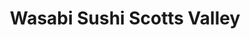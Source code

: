 ---
layout: place
title: "Wasabi Sushi Scotts Valley"
permalink: /california/scotts-valley/wasabi-sushi-scotts-valley.html
stateAbbr: CA
stateName: California
cityName: Scotts Valley
seo:
  name: "Wasabi Sushi Scotts Valley"
  type: Restaurant
  links: null
description: "Wasabi Sushi Scotts Valley serves delicious sushi in Scotts Valley, California. Try fresh Japanese dishes for a great dining experience. "
place_id: ChIJb3slnANBjoARCCZefFizCdg
photos:
  - name: >-
      places/ChIJb3slnANBjoARCCZefFizCdg/photos/AeeoHcImaizbWrR18S54TNadhgVVYWYcBpLB4Pwl8OdK9xCGlKlFw1AOT51l8JnYFMSHP4h3n8qzzOqOTxjL8ANpA-qG1ftCAV_bUr52s3MDHEDdH--zwiLjQryyBWXsfPB44C_O7yWhTxK49IwfYTMXlkYBqcIndO02yWE6JDwR6ehnIfLEYxo6SwscmxXI7nJAojxQg1qjTpjXN_TWGGy2enectnZER618_szSFfVuSkvLNOlZ1CH8UmlkBbBKJdnr806RXCj4xD6FIiWnyvHnKFRj8ZfRvf6HB-o3NhUUpnctZoNIfe-MuGiNrhLlZJMwmjwOht960L15WnwodhU9ISAMKu339HLiK-SgwVy9gP1ARhA6sX5xQYykpuvWEtMF1TnpHlNRX3RgPwrZDVuoTPyJnzDaNMPkCVXYTmz2EoPdRw
    widthPx: 4000
    heightPx: 2252
    authorAttributions:
      - displayName: Amir Ahmed Asif
        uri: https://maps.google.com/maps/contrib/117597793051200825990
        photoUri: >-
          https://lh3.googleusercontent.com/a-/ALV-UjVDD6LrYHpMQShFZTwm1zdKw01hDzWn_VvckpRf0adeiPr0f4rFow=s100-p-k-no-mo
    flagContentUri: >-
      https://www.google.com/local/imagery/report/?cb_client=maps_api_places.places_api&image_key=!1e10!2sCIHM0ogKEICAgIDTq43tIQ&hl=en-US
    googleMapsUri: >-
      https://www.google.com/maps/place//data=!3m4!1e2!3m2!1sCIHM0ogKEICAgIDTq43tIQ!2e10!4m2!3m1!1s0x808e41039c257b6f:0xd809b3587c5e2608
  - name: >-
      places/ChIJb3slnANBjoARCCZefFizCdg/photos/AeeoHcIi8LaeupHNhvloCFzg9yrG1CsWMN85oKwsrpQVPNK4Ed4HI5jz2_bXhJH2_3Ax153M3r1_4Dxt8iBINrrv6bukuhk--eBvxM1GuOwsl1FQbIO2LK9ixhc81nPepHpFCPA6W1B1NRnlq_KKt7MFIaV2cfLcdotJIESo5P9xww0yJHxOOSXHookJS22F8Yp2CCJtW63ZR54U0YzFyWzgdtltVLbC7ETBriBCyTZgP3y1hx44A3VfyY_kihr64h4Irqk58sIDv9rAl0v9R4fypwsRggqhuJwuaUtB7T9pgtMYLw
    widthPx: 720
    heightPx: 480
    authorAttributions:
      - displayName: Wasabi Sushi Scotts Valley
        uri: https://maps.google.com/maps/contrib/104586047751777066027
        photoUri: >-
          https://lh3.googleusercontent.com/a-/ALV-UjUyw4IihA2qxOpU9TQIK0u0VQFulv2Fb0rfYJ8Ipfc_KaM4noHu=s100-p-k-no-mo
    flagContentUri: >-
      https://www.google.com/local/imagery/report/?cb_client=maps_api_places.places_api&image_key=!1e10!2sAF1QipOtf3NcGdDwnOZ2GAZn36UdkHGdmZthK4njtbRK&hl=en-US
    googleMapsUri: >-
      https://www.google.com/maps/place//data=!3m4!1e2!3m2!1sAF1QipOtf3NcGdDwnOZ2GAZn36UdkHGdmZthK4njtbRK!2e10!4m2!3m1!1s0x808e41039c257b6f:0xd809b3587c5e2608
  - name: >-
      places/ChIJb3slnANBjoARCCZefFizCdg/photos/AeeoHcJEvU4iFmcn11ZYQbIENMjeb13sLCEsHD6Ic8ap7s1ovhT_iu0Ej1IfWtQ-_lcTMLnT6tEs69h00kQJWn5XaVo2Z6qyDA5VEd9b4bkID3N_Qs40qR5T0BmCCpmDwb5BSuj2wJwh7YMsIZAyBXJXSplRfjtWWHBSDlyNXChcb6vZhpU7V5GY311r0soj_BT5Bjw-VPJixtYqW5ZmH8lEyO8M5bpRoRX071xBa7ivC5ig0BkcIkwVeWdq7fu2Iguqf7vW5EOIj7cubXnu8R6twiuoKCYn6EuG0fWcmyfGFsl1uLd-XsBiqAoOHbJTAiFabQh_xG2AfDUKu6NybxJVgxH2Nq2nV_o7OsvEAS92WGEVFuq-SuDrl2HNH3xomV1kw0xagwv11zJRdx8E3kXCSuLPkt-w695HrbFERPcGeZLR6lAZ
    widthPx: 4032
    heightPx: 3024
    authorAttributions:
      - displayName: Peiming Zhang
        uri: https://maps.google.com/maps/contrib/103832957270909398005
        photoUri: >-
          https://lh3.googleusercontent.com/a-/ALV-UjU1bhvggQpAfWQhePS4Ls0luvb3I6zlnFxu3tOvEDMHuVtiRZ71zA=s100-p-k-no-mo
    flagContentUri: >-
      https://www.google.com/local/imagery/report/?cb_client=maps_api_places.places_api&image_key=!1e10!2sCIHM0ogKEICAgICHuNmVmwE&hl=en-US
    googleMapsUri: >-
      https://www.google.com/maps/place//data=!3m4!1e2!3m2!1sCIHM0ogKEICAgICHuNmVmwE!2e10!4m2!3m1!1s0x808e41039c257b6f:0xd809b3587c5e2608
  - name: >-
      places/ChIJb3slnANBjoARCCZefFizCdg/photos/AeeoHcI39uE178xmtiAE-oRHFXcEKjA1LPSO1_YUuWDITlOJxXXVFu2TvB2mSjWBfdd_t8TKgwfK-tJAefRoVBjVgnQe-K1CpT76qlWaS7innYfIgs9VsytJz1kpSLx-n1NAfCvM5d8hNe7nUsaWUeL9eFPkSeJtAnDrpEoxyK8LYqAzANCuxksYpJ8d3i_aq5I4FVLb57auZuRDIu4GpjNUOT3Kqd1XNuSG8ndP-K6Ly-9Q2lh_Boz6_bEPq9W_y6Gf2-JqBuEJUny5TrX7MMTOzL5Xb0PLxNFSro6grXLnunINK7QIZXt0jSK2-v965V4-PM_bCGVlCqjk0MlRtIh44mo2ZFfwfyPea0pU5YpxBrIBG56Wm-xbnfsLxDDA8YOvECKmfLdWDt1L5shwPQR-Kj6cJj6UYVx56hvUQESmfFveJw
    widthPx: 4032
    heightPx: 3024
    authorAttributions:
      - displayName: Eli Cadelina
        uri: https://maps.google.com/maps/contrib/101003276478187261827
        photoUri: >-
          https://lh3.googleusercontent.com/a-/ALV-UjVzsVh1s6aZYRAdsB6wweFt82KUpnxw38nNCvX5n5s00OSPAQZN=s100-p-k-no-mo
    flagContentUri: >-
      https://www.google.com/local/imagery/report/?cb_client=maps_api_places.places_api&image_key=!1e10!2sCIHM0ogKEICAgICx7vbHIg&hl=en-US
    googleMapsUri: >-
      https://www.google.com/maps/place//data=!3m4!1e2!3m2!1sCIHM0ogKEICAgICx7vbHIg!2e10!4m2!3m1!1s0x808e41039c257b6f:0xd809b3587c5e2608
  - name: >-
      places/ChIJb3slnANBjoARCCZefFizCdg/photos/AeeoHcITgncsOkxX3KtTZMLmhUosYmxv__jBy0wRnZ3PDAzWapHFHWxTaNDRMmm5mEKLeV2n_OeUofWP5-jcFmXh1HzLfbzsD36pRzuxFoqr1oAmQUT9Bjli7nizrVJJPK96wExFCj1jSpSbO19d-3FGlBaai93od-CsXCKuVlcStIiNJFrSmQ2ystiYp0QaULtxGdp5XrtWYwkm8KPGw8cLnuwSeiHYDDgs8CGbTyG4e5ZS9-9EN0_Uy6iV_yNZK8Pd5RdOlo_SRg4n5q9SMfS9F62UNi5WmOcTORY0wRg1FD5F31A2hvh7O-0US1g3U8AhfT5mvbTtTcdHWe6E0cdt8Aa-J27NViw0smXjNg_cFWRZCWB4hxCmpfxzHii22s_v0UFYXpzrDOEXmdvGbvllRgeQn7bdoSmNIGQmsb07KfBChZg
    widthPx: 4032
    heightPx: 3024
    authorAttributions:
      - displayName: christina howe
        uri: https://maps.google.com/maps/contrib/107509383548946440141
        photoUri: >-
          https://lh3.googleusercontent.com/a/ACg8ocJqMrRAWsIlODl6nfEoQ86BwcB_v-dBBSwR9B-CmRNMFPHiwg=s100-p-k-no-mo
    flagContentUri: >-
      https://www.google.com/local/imagery/report/?cb_client=maps_api_places.places_api&image_key=!1e10!2sCIHM0ogKEICAgIDFlZu5jAE&hl=en-US
    googleMapsUri: >-
      https://www.google.com/maps/place//data=!3m4!1e2!3m2!1sCIHM0ogKEICAgIDFlZu5jAE!2e10!4m2!3m1!1s0x808e41039c257b6f:0xd809b3587c5e2608
  - name: >-
      places/ChIJb3slnANBjoARCCZefFizCdg/photos/AeeoHcJD9T_ekGqXDBzmuxi-MaRlTDTueebgI5AXEoDImphgf9YSO5YwWGo7VZyW7vIUlLYtEWcuZFfbG6KMJSon49CCEGFKMyYSzNfIpC1ig6kHbvzrpjFNuukLcX7bVOPNLqBg-4iDNxlMi9irf3Z9iC0GGKUVDy3RDkuJd2EWSmFD6hUxCPIKHb0_8bquZ7Vt-uy3-b4bziRv9gREYdevUj2X9x9NRJniVAt4e7kBg_U8ueOqHY8MkpbWNStt27YFczHv499qXG_vp_FlLXLoSLu1gNFRh6RPCAV15gRDr0-2Y_BLhSdOpK6bLuDS3xE06gfKrAfeRy2mDYsWaLv_WkTbYp0cQmniYFOonm6QaUJu02vwEfrOF-YC1ccXrbhB9gIRdzlWzaw7lpHrXROj5nVkTXlbL-STWB-1k2j7j2jHSNQN
    widthPx: 2252
    heightPx: 4000
    authorAttributions:
      - displayName: Amir Ahmed Asif
        uri: https://maps.google.com/maps/contrib/117597793051200825990
        photoUri: >-
          https://lh3.googleusercontent.com/a-/ALV-UjVDD6LrYHpMQShFZTwm1zdKw01hDzWn_VvckpRf0adeiPr0f4rFow=s100-p-k-no-mo
    flagContentUri: >-
      https://www.google.com/local/imagery/report/?cb_client=maps_api_places.places_api&image_key=!1e10!2sCIHM0ogKEICAgIDTq82EqgE&hl=en-US
    googleMapsUri: >-
      https://www.google.com/maps/place//data=!3m4!1e2!3m2!1sCIHM0ogKEICAgIDTq82EqgE!2e10!4m2!3m1!1s0x808e41039c257b6f:0xd809b3587c5e2608
  - name: >-
      places/ChIJb3slnANBjoARCCZefFizCdg/photos/AeeoHcLSk9-MdNaERd3WsXuZgcedOETCrWldScQf31zTr96-dd-OH96PsurMU3RIwX7YcMaEKQT31XyHMq6PaS-Qxdjk6xsVs60EKqNyUcMayBtRywwUhQqzJJB2pIZYJ8O-PRvu4Ni-t6F8W_e6zKJvVbHAxjoey4P0gaWGGc4U-ZG3X253fP00m36PL6JKY45CJlcKw_Qfy88Q5CM5yUiGZcmd1NYewaAel-pMplsIUACEFC_MIM0Y3jXFgxs16q_75xTN1qnvu535c1gv0WG2_ovP-upQbjo8GxzIRiMDBI36GUTlGnSVTil44nFZHOK2xOU0u-_eNtdxgIiNqS4V55Fcr0OtyJbThWGqJOlwwTQXctADELXwgCKPWrouQGWHI7Snau6bg1s3vD0D4PBRgWAlaqrc6cBvgAtzNtGX2cw
    widthPx: 3023
    heightPx: 3023
    authorAttributions:
      - displayName: Zane Gregorian
        uri: https://maps.google.com/maps/contrib/117253256529424057889
        photoUri: >-
          https://lh3.googleusercontent.com/a/ACg8ocKTcW99TaknKVrkT46Zlg2MV86oQftm9I21WrnYbUvAJgYAPQ=s100-p-k-no-mo
    flagContentUri: >-
      https://www.google.com/local/imagery/report/?cb_client=maps_api_places.places_api&image_key=!1e10!2sCIHM0ogKEICAgIDz_erIBA&hl=en-US
    googleMapsUri: >-
      https://www.google.com/maps/place//data=!3m4!1e2!3m2!1sCIHM0ogKEICAgIDz_erIBA!2e10!4m2!3m1!1s0x808e41039c257b6f:0xd809b3587c5e2608
  - name: >-
      places/ChIJb3slnANBjoARCCZefFizCdg/photos/AeeoHcIZR8wRD8aglVodVVq83PcNbSa-iJJO66l950RAeRIHPfxer9YkcIo3-yR8H18SQTzP7ErUPhrrJu7tgCu-aW1M5clOebYONA_oMF7gEgSDTViy9cscvDkupkKVQpsBupoetkVQl9cDZd-hfpdG1zWTa9tYbUDx0Npg_-isTjXXihTxa1cGpoK7dWX2D0EZAluSv_H-oPGApRRt4Z-1WYF9eqjY0UO7aUyxh2qJWOVPMlJzRnJJwIgwN1nbIYZ6ynYkd2sq97ETmcLrJrijBnyNT7WivUSn4p6pM7I6Fahw1t-Wb2-2BSF76HeoEc9UznFTIJ3R68Dl3WoN78zGY2epfTsRJEnlLfzWGLwdOQxiN4jP2CivuskF89762pDmU1lQWg_Z0MErBh2B3BMly32d3HFytzgLpaZqi3Bnra2iaQ
    widthPx: 2252
    heightPx: 4000
    authorAttributions:
      - displayName: Amir Ahmed Asif
        uri: https://maps.google.com/maps/contrib/117597793051200825990
        photoUri: >-
          https://lh3.googleusercontent.com/a-/ALV-UjVDD6LrYHpMQShFZTwm1zdKw01hDzWn_VvckpRf0adeiPr0f4rFow=s100-p-k-no-mo
    flagContentUri: >-
      https://www.google.com/local/imagery/report/?cb_client=maps_api_places.places_api&image_key=!1e10!2sCIHM0ogKEICAgIDTq43LWw&hl=en-US
    googleMapsUri: >-
      https://www.google.com/maps/place//data=!3m4!1e2!3m2!1sCIHM0ogKEICAgIDTq43LWw!2e10!4m2!3m1!1s0x808e41039c257b6f:0xd809b3587c5e2608
  - name: >-
      places/ChIJb3slnANBjoARCCZefFizCdg/photos/AeeoHcJVEdw_hGDvRLF3heknJC4OIydjQonvlhysx45axd8cPZAwsCpWTnYq5YD0BKD4tI2DNJy9UFmVbnoTxSZlOF5AVRja6OA2NZTWvj6Zec5Z3BWkZ4_NWPIOSREaG5WYPWLNIRYEMAR0Rt3CA7YxdfFW1tUSKu1g2GXD-qrAqINyDJJATJCmoBg4E5Q971c5GM0-m5pXOxb9f_vVWOfzH5Nyv4-m-b4mxnMmQ6on6fRKRSV8AqIzvluq6KbvZ0eBVBr8kjff0qBG7kvJuw5CCNXqUSeX5wXLQ9ucHGb5GVvhKupBX7ZztkPDmUB6o2D16Dj7yZI3CWqXRtWNMPCiPK_GD5jfOc3fs1-tvAXYqPJU6CfiKoppyLMfQz5or07CopsutyajMROrDgtp_kC4u_ueuMQFSwZEPalItvUzrWduUJKo
    widthPx: 3024
    heightPx: 4032
    authorAttributions:
      - displayName: christina howe
        uri: https://maps.google.com/maps/contrib/107509383548946440141
        photoUri: >-
          https://lh3.googleusercontent.com/a/ACg8ocJqMrRAWsIlODl6nfEoQ86BwcB_v-dBBSwR9B-CmRNMFPHiwg=s100-p-k-no-mo
    flagContentUri: >-
      https://www.google.com/local/imagery/report/?cb_client=maps_api_places.places_api&image_key=!1e10!2sCIHM0ogKEICAgIDZrPiUkwE&hl=en-US
    googleMapsUri: >-
      https://www.google.com/maps/place//data=!3m4!1e2!3m2!1sCIHM0ogKEICAgIDZrPiUkwE!2e10!4m2!3m1!1s0x808e41039c257b6f:0xd809b3587c5e2608
  - name: >-
      places/ChIJb3slnANBjoARCCZefFizCdg/photos/AeeoHcL6Eg4iTP_pGaE5tWX3hDJrL_iuRT4Ft5h_YUfrbdsPAzqWHf8O4wDM7Lnyaby9tn3_g_Hy9IMVks3M6oVfZweKHRFdjjZWO1hCW-1Cfz-DKmaWty1LbnEGXLEHb3r2n6jf0qVKKlbx06aaW6_ODPHsx90tYk7Ky2hAUO_k3HJTknVYMkZpr6se7Nta4cdEUZXnoswEvZMd3y0KjR6NGoD6L9pqzaYir632QlD0JEWlP9uQmhNOyZ8rNSW6tm7k2EH_6bnY36SS90mow_p_LQIR5w4AgfM3LINw8zIv4q8ndPTCbr94OjefBtl1sQcPLNi-CTG1yvo3cwbdD2-y8BpLzNeSDKUOAs69nokY5RXbkEcG3u3UrTtuSQSwF3RDuaMuzxddWzZ6np8Hd84Oygn8AZXno0dKSOsoYMhzRBEcYDNx
    widthPx: 3024
    heightPx: 4032
    authorAttributions:
      - displayName: caity mcginley
        uri: https://maps.google.com/maps/contrib/107640251426623729080
        photoUri: >-
          https://lh3.googleusercontent.com/a-/ALV-UjVwivFTM_Qr_Uwi9SEIZMCjC_zgaq0G2L1S9olDG04N4r-nLozJcg=s100-p-k-no-mo
    flagContentUri: >-
      https://www.google.com/local/imagery/report/?cb_client=maps_api_places.places_api&image_key=!1e10!2sCIHM0ogKEICAgIDHuv3tigE&hl=en-US
    googleMapsUri: >-
      https://www.google.com/maps/place//data=!3m4!1e2!3m2!1sCIHM0ogKEICAgIDHuv3tigE!2e10!4m2!3m1!1s0x808e41039c257b6f:0xd809b3587c5e2608
address: 11 Camp Evers Ln, Scotts Valley, CA 95066, USA
street: 11 Camp Evers Ln
city: Scotts Valley
state: CA
zip: '95066'
country: USA
neighborhood: null
latitude: '37.044439'
longitude: '-122.024914'
accessibility_options:
  wheelchairAccessibleParking: true
  wheelchairAccessibleEntrance: true
  wheelchairAccessibleRestroom: true
  wheelchairAccessibleSeating: true
business_status: OPERATIONAL
name: Wasabi Sushi Scotts Valley
google_maps_links:
  directionsUri: >-
    https://www.google.com/maps/dir//''/data=!4m7!4m6!1m1!4e2!1m2!1m1!1s0x808e41039c257b6f:0xd809b3587c5e2608!3e0
  placeUri: https://maps.google.com/?cid=15567170779607868936
  writeAReviewUri: >-
    https://www.google.com/maps/place//data=!4m3!3m2!1s0x808e41039c257b6f:0xd809b3587c5e2608!12e1
  reviewsUri: >-
    https://www.google.com/maps/place//data=!4m4!3m3!1s0x808e41039c257b6f:0xd809b3587c5e2608!9m1!1b1
  photosUri: >-
    https://www.google.com/maps/place//data=!4m3!3m2!1s0x808e41039c257b6f:0xd809b3587c5e2608!10e5
primary_type: Japanese Restaurant
opening_hours:
  regular: null
  current: null
secondary_opening_hours:
  regular:
    weekdayDescriptions: null
    type: null
  current:
    weekdayDescriptions: null
    type: null
phone: null
price_level: null
price_range: null
rating: null
rating_count: 0
website: null
reviews: null
parking_options: null
payment_options: null
allow_dogs: null
curbside_pickup: null
delivery: null
dine_in: null
good_for_children: null
good_for_groups: null
good_for_sports: null
live_music: null
menu_for_children: null
outdoor_seating: null
reservable: null
restroom: null
serves_beer: null
serves_breakfast: null
serves_brunch: null
serves_cocktails: null
serves_coffee: null
serves_dinner: null
serves_dessert: null
serves_lunch: null
serves_vegetarian_food: null
serves_wine: null
takeout: null
summary: null

---